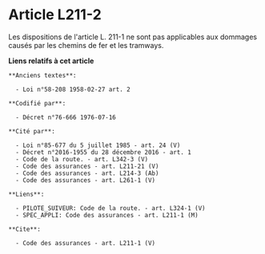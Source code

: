 # Article L211-2

Les dispositions de l'article L. 211-1 ne sont pas applicables aux dommages causés par les chemins de fer et les tramways.

**Liens relatifs à cet article**

	**Anciens textes**:

	  - Loi n°58-208 1958-02-27 art. 2

	**Codifié par**:

	  - Décret n°76-666 1976-07-16

	**Cité par**:

	  - Loi n°85-677 du 5 juillet 1985 - art. 24 (V)
	  - Décret n°2016-1955 du 28 décembre 2016 - art. 1
	  - Code de la route. - art. L342-3 (V)
	  - Code des assurances - art. L211-21 (V)
	  - Code des assurances - art. L214-3 (Ab)
	  - Code des assurances - art. L261-1 (V)

	**Liens**:

	  - PILOTE_SUIVEUR: Code de la route. - art. L324-1 (V)
	  - SPEC_APPLI: Code des assurances - art. L211-1 (M)

	**Cite**:

	  - Code des assurances - art. L211-1 (V)
